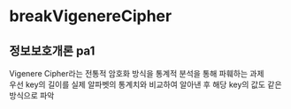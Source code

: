 # breakVigenereCipher  
정보보호개론 pa1  
-----  
Vigenere Cipher라는 전통적 암호화 방식을 통계적 분석을 통해 파훼하는 과제  
우선 key의 길이를 실제 알파벳의 통계치와 비교하여 알아낸 후 해당 key의 값도 같은 방식으로 파악  
